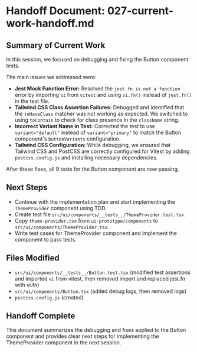 # Handoff Document: 027-current-work-handoff.md

## Summary of Current Work

In this session, we focused on debugging and fixing the Button component tests.

The main issues we addressed were:

- **Jest Mock Function Error:** Resolved the `jest.fn is not a function` error by importing `vi` from `vitest` and using `vi.fn()` instead of `jest.fn()` in the test file.
- **Tailwind CSS Class Assertion Failures:** Debugged and identified that the `toHaveClass` matcher was not working as expected. We switched to using `toContain` to check for class presence in the `className` string.
- **Incorrect Variant Name in Test:** Corrected the test to use `variant="default"` instead of `variant="primary"` to match the Button component's `buttonVariants` configuration.
- **Tailwind CSS Configuration:** While debugging, we ensured that Tailwind CSS and PostCSS are correctly configured for Vitest by adding `postcss.config.js` and installing necessary dependencies.

After these fixes, all 9 tests for the Button component are now passing.

## Next Steps

- Continue with the implementation plan and start implementing the `ThemeProvider` component using TDD.
- Create test file `src/ui/components/__tests__/ThemeProvider.test.tsx`.
- Copy `theme-provider.tsx` from `ui-prototype/components` to `src/ui/components/ThemeProvider.tsx`.
- Write test cases for ThemeProvider component and implement the component to pass tests.

## Files Modified

- `src/ui/components/__tests__/Button.test.tsx` (modified test assertions and imported `vi` from vitest, then removed import and replaced jest.fn with vi.fn)
- `src/ui/components/Button.tsx` (added debug logs, then removed logs)
- `postcss.config.js` (created)

## Handoff Complete

This document summarizes the debugging and fixes applied to the Button component and provides clear next steps for implementing the ThemeProvider component in the next session.
